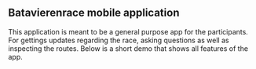 ## Batavierenrace mobile application

This application is meant to be a general purpose app for the participants. For gettings updates regarding the race, asking questions as well as inspecting the routes. Below is a short demo that shows all features of the app.






